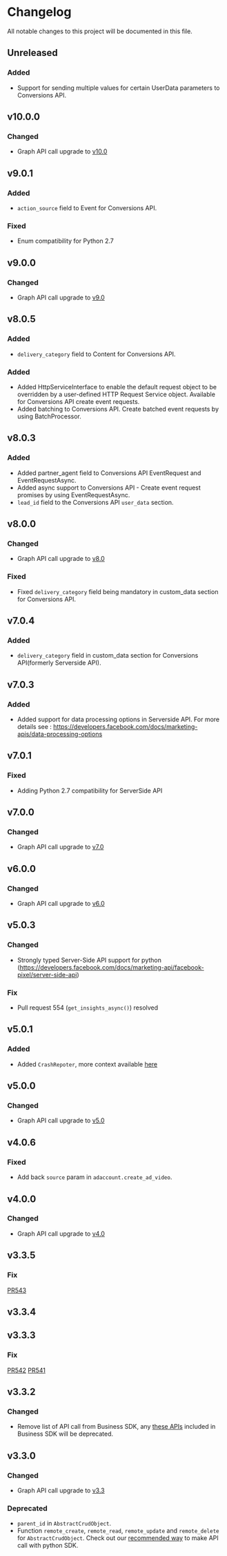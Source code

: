 # Changelog

All notable changes to this project will be documented in this file.

## Unreleased
### Added
- Support for sending multiple values for certain UserData parameters to Conversions API.

## v10.0.0

### Changed
- Graph API call upgrade to [v10.0](https://developers.facebook.com/docs/graph-api/changelog/version10.0)
## v9.0.1


### Added
- `action_source` field to Event for Conversions API.

### Fixed
- Enum compatibility for Python 2.7

## v9.0.0

### Changed
- Graph API call upgrade to [v9.0](https://developers.facebook.com/docs/graph-api/changelog/version9.0)

## v8.0.5

### Added
- `delivery_category` field to Content for Conversions API.

### Added
- Added HttpServiceInterface to enable the default request object to be overridden by a user-defined HTTP Request Service object. Available for Conversions API create event requests.
- Added batching to Conversions API. Create batched event requests by using BatchProcessor.

## v8.0.3
### Added
- Added partner_agent field to Conversions API EventRequest and EventRequestAsync.
- Added async support to Conversions API - Create event request promises by using EventRequestAsync.
- `lead_id` field to the Conversions API `user_data` section.

## v8.0.0

### Changed
- Graph API call upgrade to [v8.0](https://developers.facebook.com/docs/graph-api/changelog/version8.0)

### Fixed
- Fixed `delivery_category` field being mandatory in custom_data section for Conversions API.

## v7.0.4
### Added
- `delivery_category` field in custom_data section for Conversions API(formerly Serverside API).

## v7.0.3
### Added
- Added support for data processing options in Serverside API. For more details see : https://developers.facebook.com/docs/marketing-apis/data-processing-options

## v7.0.1
### Fixed
- Adding Python 2.7 compatibility for ServerSide API

## v7.0.0
### Changed
- Graph API call upgrade to [v7.0](https://developers.facebook.com/docs/graph-api/changelog/version7.0)

## v6.0.0
### Changed
- Graph API call upgrade to [v6.0](https://developers.facebook.com/docs/graph-api/changelog/version6.0)

## v5.0.3
### Changed
 - Strongly typed Server-Side API support for python (https://developers.facebook.com/docs/marketing-api/facebook-pixel/server-side-api)
### Fix
  - Pull request 554 (`get_insights_async()`) resolved

## v5.0.1

### Added
  - Added `CrashRepoter`, more context available [here](https://developers.facebook.com/docs/business-sdk/guides/crash-reports)

## v5.0.0
### Changed
- Graph API call upgrade to [v5.0](https://developers.facebook.com/docs/graph-api/changelog/version5.0)

## v4.0.6

### Fixed
 - Add back `source` param in `adaccount.create_ad_video`.

## v4.0.0
### Changed
- Graph API call upgrade to [v4.0](https://developers.facebook.com/docs/graph-api/changelog/version4.0)

## v3.3.5
### Fix
[PR543](https://github.com/facebook/facebook-python-business-sdk/pull/543)

## v3.3.4

## v3.3.3
### Fix
[PR542](https://github.com/facebook/facebook-python-business-sdk/pull/542)
[PR541](https://github.com/facebook/facebook-python-business-sdk/pull/541/)

## v3.3.2
### Changed
- Remove list of API call from Business SDK, any [these APIs](https://developers.facebook.com/docs/graph-api/changelog/4-30-2019-endpoint-deprecations) included in Business SDK will be deprecated.

## v3.3.0
### Changed
- Graph API call upgrade to [v3.3](https://developers.facebook.com/docs/graph-api/changelog/version3.3)
### Deprecated
- `parent_id` in `AbstractCrudObject`.
- Function `remote_create`, `remote_read`, `remote_update` and `remote_delete` for `AbstractCrudObject`. Check out our [recommended way](https://github.com/facebook/facebook-python-business-sdk#exploring-the-graph) to make API call with python SDK.

